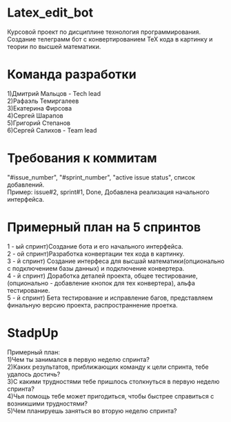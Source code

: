 # Latex_edit_bot
Курсовой проект по дисциплине технология программирования. </br>
Создание телеграмм бот с конвертированием ТеХ кода в картинку и теории по высшей математики.
# Команда разработки
1)Дмитрий Мальцов - Tech lead</br>
2)Рафаэль Темиргалеев</br>
3)Екатерина Фирсова</br>
4)Сергей Шарапов</br>
5)Григорий Степанов</br>
6)Сергей Салихов - Team lead</br>
# Требования к коммитам
"#issue_number", "#sprint_number", "active issue status", список добавлений.</br>
Пример: issue#2, sprint#1, Done, Добавлена реализация начального интерфейса.
# Примерный план на 5 спринтов
1 - ый спринт)Создание бота и его начального интерфейса.</br>
2 - ой спринт)Разработка конвертации тех кода в картинку.</br>
3 - й спринт) Создание интерфеса для высшай математики(опционально с подключением базы данных) и подключение конвертера.</br>
4 - й спринт) Доработка деталей проекта, общее тестирование, (опционально - добавление кнопок для тех конвертера), альфа тестирование.</br>
5 - й спринт) Бета тестирование и исправление багов, представляем финальную версию проекта, распространнение проетка.</br>
# StadpUp
Примерный план:</br>
1)Чем ты занимался в первую неделю спринта?</br>
2)Каких результатов, приближающих команду к цели спринта,
тебе удалось достичь?</br>
3)С какими трудностями тебе пришлось столкнуться в первую
неделю спринта?</br>
4)Чья помощь тебе может пригодиться, чтобы быстрее
справиться с возникшими трудностями?</br>
5)Чем планируешь заняться во вторую неделю спринта?
